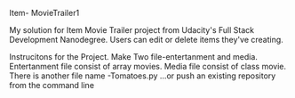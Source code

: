 Item- MovieTrailer1

My solution for Item Movie Trailer project from Udacity's Full Stack Development Nanodegree.
 Users can edit or delete items they've creating.
 
 Instrucitons for the  Project.
 Make Two file-entertanment and media.
 Entertanment file consist of array movies.
 Media file consist of class movie.
 There is another file name -Tomatoes.py
…or push an existing repository from the command line

